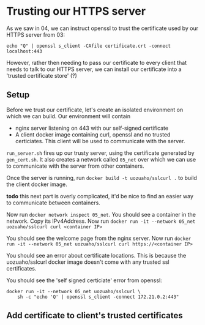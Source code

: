 # Trusting our HTTPS server

As we saw in 04, we can instruct openssl to trust the certificate
used by our HTTPS server from 03:

    echo "Q" | openssl s_client -CAfile certificate.crt -connect localhost:443

However, rather then needing to pass our certificate to every client
that needs to talk to our HTTPS server, we can install our certificate
into a 'trusted certificate store' (?)

## Setup

Before we trust our certificate, let's create an isolated environment on which
we can build. Our environment will contain

- nginx server listening on 443 with our self-signed certificate
- A client docker image containing curl, openssl and no trusted certiciates.
  This client will be used to communicate with the server.

`run_server.sh` fires up our trusty server, using the certificate generated
by `gen_cert.sh`. It also creates a network called `05_net` over which we
can use to communicate with the server from other containers.

Once the server is running, run `docker build -t uozuaho/sslcurl .` to 
build the client docker image.

**todo** this next part is overly complicated, it'd be nice to find an
easier way to communicate between containers.

Now run `docker network inspect 05_net`. You should see a container in the
network. Copy its IPv4Address. Now run
`docker run -it --network 05_net uozuaho/sslcurl curl <container IP>`

You should see the welcome page from the nginx server. Now run
`docker run -it --network 05_net uozuaho/sslcurl curl https://<container IP>`

You should see an error about certificate locations. This is because the
uozuaho/sslcurl docker image doesn't come with any trusted ssl certificates.

You should see the 'self signed certiciate' error from openssl:

```
docker run -it --network 05_net uozuaho/sslcurl \
    sh -c "echo 'Q' | openssl s_client -connect 172.21.0.2:443"
```

## Add certificate to client's trusted certificates

